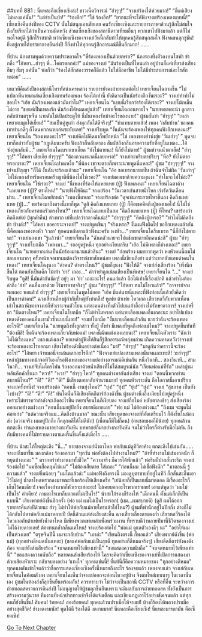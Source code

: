 ##บทที่ 881 : นี่แหละคือเซี่ยงเซิงล่ะ!
ชาวเน็ตวิจารณ์
“ฮ่าๆๆ!”
“จางเย่ร้องได้ห่วยมาก!”
“ก็แค่เสียงไม่หลงแค่นั้น!”
“แต่ขำเป็นบ้า!”
“ร้องอีก!”
“ใช่ ร้องอีก!”
“ยากนะที่จะได้ฟังจางเย่ร้องเพลงแบบนี้!”
เซี่ยงเซิงคืนส่งปีของ CCTV นั้นไม่สนุกเอาเสียเลย คนรักเซี่ยงเซิงและรายการภาษาล้วนรู้สึกไม่สมใจ ถึงกับเรียกได้ว่าเป็นความผิดหวัง ส่วนเซี่ยงเซิงของสถานีดาวเทียมอื่นๆ พวกเขาไปฟังมาแล้ว แต่ก็ไม่พอใจอยู่ดี รู้สึกไร้รสชาติ ทว่าเซี่ยงเซิงของจางเย่วันนี้กลับทำให้ทุกคนรู้สึกสนุกสมใจ ฟังจนขนลุกชูชัน!
ยิ่งอยู่ภายใต้บรรยากาศคืนส่งปี ก็ยิ่งทำให้ทุกคนรู้สึกอารมณ์ดีขึ้นอีกมาก!
……


ที่บ้าน
น้องสามพูดด้วยความประหลาดใจ “พี่ร้องเพลงเป็นด้วยเหรอ?”
น้องรองทิ้งตัวลงบนโซฟา ขำกลิ้ง “ไอ้หยา...ฮ่าๆๆ พี่...โคตรตลกอ่ะ!”
แม่ของจางเย่ “มันร้องเป็นที่ไหนเล่า อยู่บ้านก็แค่เที่ยวส่งเสียงฮึมๆ ฮัมๆ แค่นั้น”
พ่อก็ว่า “ร้องได้สักสองวรรคก็ดีแล้ว ไม่ใช่มืออาชีพ ไม่ได้มีประสบการณ์อะไรสักหน่อย”
……


บนเวทีคืนส่งปีของสถานีโทรทัศน์นครหลวง รายการยังคงถ่ายทอดต่อไป
เหยาเจี้ยนไฉถามขึ้น “ไม่แปลกที่นายมาเล่นเซี่ยงเซิงแทนร้องเพลง ร้องได้เท่านี้ ยังคิดจะเป็นนักร้องอีกงั้นเรอะ?”
จางเย่ทำท่าไม่ชอบใจ “เฮ้ย ฉันร้องเพลงแล้วมันทำไม?”
เหยาเจี้ยนไฉ “แบบนี้เรียกว่าร้องได้เรอะ?”
จางเย่โม้เหม็นไม่อาย “ขอแค่เป็นเพลงรัก ฉันร้องได้หมดอยู่แล้ว!”
เหยาเจี้ยนไฉถอนหายใจ "นายพอเหอะน่า ลูกสาวกลับบ้านตรุษจีน นายดันไม่เปิดประตูให้ นี่มันเพลงรักบ้าอะไรของนาย!"
ผู้ชมลั่นขำ
“ฮ่าๆๆ!”
“เหล่าเหยาตบมุกได้เยี่ยม!”
“สมเป็นคู่หูเก่า ส่งมุกกันได้ดีจริงๆ!”
“ขำแทบตายแล้ว! เพลง ‘กลับบ้าน’ ของคนเขาทำมาดีๆ ก็โดนพวกนายเล่นซะยับเลย!”
จางเย่รีบพูด “งั้นฉันจะร้องเพลงให้ทุกคนฟังอีกเพลงนะ!”
เหยาเจี้ยนไฉ “ร้องเพลงอะไร?”
จางเย่คิดไปคิดมาก็พยักหน้า “ใช่ เพลงของย่าซ่งฮุ่ย ‘วันเก่าๆ’ ” พูดจบเขาก็กล่าวกับผู้ชม "กฎเดิมนะครับ ฟังแล้วก็หลับตาลง สัมผัสถึงกลิ่นอายความรักที่อยู่ในเพลง...โอ้ ซ่งฮุ่ยกลับมี..."
เหยาเจี้ยนไฉเบรกเขาเอี๊ยด "ยังไม่ตายนะ! นี่ก็ยังไม่ตาย!"
ผู้ชมขำจนน้ำตาเล็ด!
"ฮ่าๆๆๆ!"
"ไอ้หยา เชี่ยเอ๊ย ฮ่าๆๆๆ!"
"ต้องกวนขนาดนี้เลยเหรอ!"
จางเย่กะพริบตาปริบๆ "หือ? ยังไม่ตายหรอกเรอะ?"
เหยาเจี้ยนไฉปาดเหงื่อ "พี่น้อง เขาจะตายก็เพราะนายพูดนี่แหละ!"
ผู้ชม "ฮ่าๆๆๆๆ!"
จางเย่จนปัญญา "ก็ได้ งั้นฉันจะร้องแล้วนะ"
เหยาเจี้ยนไฉ "อ้อ ขอเบรกนายแป๊บ ถ้าฉันจำไม่ผิด 'วันเก่าๆ' ไม่ใช่เพลงสำหรับครอบครัวญาติพี่น้องไม่ใช่เรอะ?"
จางเย่มองเขาด้วยความงุนงง "ทำไมจะไม่ใช่ล่ะ?"
เหยาเจี้ยนไฉ "ใช่เรอะ?"
จางเย่ "นี่เพลงที่ร้องให้แหยแหย (ปู่) ฟังเพลงนะ"
เหยาเจี้ยนไฉตาค้าง "แหยแหย (ปู่)? ตรงไหน!"
"นายฟังให้ดีนะ" จางเย่ร้อง "วันเวลาเช่นสายน้ำไหล เร่งรัดวันเดือนผ่าน..."
เหยาเจี้ยนไฉพยักหน้า "เพลงนี้แหละ"
จางเย่ร้องต่อ "ดุจเช่นกระสวยไหวขึ้นลง คิดถึงแหยแหย (ปู่)..." พอร้องมาถึงตรงนี้เขาก็พูด "ดูสิ คิดถึงแหยแหย (ปู่) ก็คือเธอคิดถึงปู่ของเธอไง! นี่ไม่ใช่เพลงเกี่ยวกับครอบครัวตรงไหน?"
เหยาเจี้ยนไฉแทบเป็นลม "คิดถึงแหยแหย (ปู่) ที่ไหน? เขาร้องว่าคิดถึงเย่เย่ (ทุกค่ำคืน) ต่างหาก เย่ที่แปลว่ากลางคืนน่ะ!"
"ฮ่าๆๆๆๆ!"
"คิดถึงปู่เหรอ?"
"ทำไมไม่คิดถึงย่า บ้างล่ะ!"
"ไอ้หยา ขอคารวะจางเย่!"
จางเย่พูดเขินๆ "จริงเหรอ? งั้นผมฟังผิดไป ขออีกเพลงแล้วกัน นี่คือเพลงของหงหัว ‘เวลา’ ทุกคนหลับตาแล้วฟังนะครับ หงหัว..."
เหยาเจี้ยนไฉรีบเบรก "นี่ก็ยังไม่ตายนะ!"
จางเย่มองเขา "รู้แล้วน่า"
เหยาเจี้ยนไฉ "ฉันกลัวนายจะไปแช่งเขาตายอีกคนน่ะสิ"
ผู้ชม "ฮ่าๆๆๆๆ!"
จางเย่โบกมือ "เพลงมา..." รออยู่ครู่หนึ่ง ทุกอย่างเงียบกริบ "เฮ้อ ไม่มีเพลงก็ช่างเถอะ!"
เหยาเจี้ยนไฉ "นายอยากเล่นเป็นนักร้องมานานแล้วสินะ"
จางเย่ "ก่อนร้อง ผมอยากพูดว่า หงหัวคนนี้ผมไม่ชอบเอามากๆ ครั้งหน้าเจอเขาผมต้องวิจารณ์เขาสักหน่อย เพลงนี้เขียนถึงย่า แต่ว่าเขากลับแอบด่าคนในเพลง!"
เหยาเจี้ยนไฉงุนงง "ด่าคน? ด่าตรงไหน?"
ผู้ชมก็งุนงง
"ฟังให้ดี" จางเย่ส่งเสียงร้อง "เพิ่งนึกขึ้นได้ ตอนยังเป็นเด็ก ไม้เท้า ‘ย่า!’ เถอะ..." คำว่าย่าถูกเน้นเสียงเป็นพิเศษ!
เหยาเจี้ยนไฉ "..."
จางเย่รีบพูด "ดูสิ! นี่มันด่ากันชัดๆ! อยู่ๆ มา ‘ย่า’ เถอะอะไร! คนแก่แล้ว ถือไม้เท้าก็เรื่องปกติ แล้วทำไมต้องด่าถึง 'ย่า!' คนอื่นเขาด้วย ไร้มารยาทจริงๆ"
ผู้ชม
"ฮ่าๆๆๆ!"
"ไอ้หยา ทนไม่ไหวแล้ว!"
"อาจารย์จางพอเถอะ พอแล้ว! ฮ่าๆๆๆ!"
เหยาเจี้ยนไฉพูดไม่ออก "เฮ้อ มีแต่นายนี่แหละที่ฟังท่อนนี้แล้วยังคิดว่าเป็นการด่าคน!"
ฉางเสี่ยวเลี่ยงผู้กำกับใหญ่ยังขำกลิ้ง!
หูเฟย ต้าเฟย โหวเกอ เสียวหลวี่กับพวกเพื่อนเก่าในสถานีของจางเย่ก็หัวเราะจนตัวโยน แต่ละคนต่างทิ้งตัวไปบนเก้าอี้อย่างไม่รักษาอาการ!
จางเย่หรี่ตา "ผิดตรงไหน?"
เหยาเจี้ยนไฉโบกมือ "ก็ไม่ทำไมหรอก แต่นายเลือกเพลงอื่นเถอะนะ อย่าไปแปลงเพลงดังของคนอื่นเขามั่วซั่วแบบนี้เลย!"
จางเย่โบกมือ "งั้นนายเลือกแล้วกัน นายว่าฉันจะร้องเพลงอะไรดี!"
เหยาเจี้ยนไฉ "นายพูดถึงทั้งลูกสาว ทั้งปู่ ทั้งย่า มีเพลงที่พูดถึงพ่อแม่ไหม?"
จางเย่พูดขึ้นทันที "ต้องมีสิ! งั้นฉันจะร้องเพลงเกี่ยวกับพ่อแม่! เพลงนี้ฉันแต่งเองเลยนะ!"
เหยาเจี้ยนไฉหัวเราะ "ฉันว่าไม่ได้เรื่องแหง"
เพลงแต่งเอง?
พอเหล่าผู้ฟังได้ยินก็รู้สึกอารมณ์พลุ่งพล่าน เกิดความคาดหวังว่าจางเย่จะร้องเพลงอะไรออกมา เสียงโห่ร้องดังขึ้นอย่างต่อเนื่อง
"มา!"
"ฮ่าๆๆ!"
"มาดูกันว่าคราวนี้จะร้องอะไร!"
"ไอ้หยา เจ้าหมอนี่จะเล่นตลกอะไรอีก!"
"ฟังจางเย่แปลงสามเพลงนั่นจนเละเทะสิ! วะฮ่าๆๆ!"
เหล่าผู้ชมทางหน้าจอทีวีเองก็รอฟังเพลงของจางเย่อย่างอารมณ์ดีเช่นกัน
หนึ่งวินาที...
สองวินาที...
สามวินาที...
จางเย่จับไมโครโฟน ร้องออกมาด้วยน้ำเสียงที่ไม่ได้สมบูรณ์นัก
"เรียนพ่อแม่ที่รัก"
เหล่าผู้ชมพลันคึกคักขึ้นมา
"หวา!"
"หวา!"
"ฮ่าๆๆ โหว!"
ทุกคนต่างพากันส่งเสียง
จางเย่ "ตอนนี้พวกท่าน สบายดีไหม?"
"ดี!"
"ดี!"
"ดี!"
มีเสียงตอบกลับจำนวนมาก!
ทุกคนหัวเราะลั่น ถือโอกาสนี้เอาเปรียบจางเย่ครั้งหนึ่ง!
จางเย่ร้องต่อ "ตอนนี้ งานยุ่งไหม?"
“ยุ่ง!”
“ยุ่ง!”
“ยุ่ง!”
“ยุ่ง!”
จางเย่ “สุขภาพ เป็นยังไงบ้าง?”
“ดี!”
“ดี!”
“ดี!”
ทันใดนั้นก็มีเสียงดีดกีตาร์ก้องดังขึ้น
ผู้ชมต่างนิ่งอึ้ง เงียบไปอยู่ครู่หนึ่ง เพราะไม่ทราบว่ากำลังจะเกิดอะไรขึ้น
เหยาเจี้ยนไฉก็เงียบลง
จางเย่ถือไมค์ หลับตาลงช้าๆ ส่งเสียงร้องออกมาอย่างแผ่วเบา
"ตอนนี้ผมอยู่ปักกิ่ง สบายดีมากเลย"
"พ่อ แม่ ไม่ต้องห่วงนะ"
"ถึงผม จะพูดไม่ค่อยเก่ง"
"แต่ความจริงผม...คิดถึงบ้านมาก"
ขณะนั้น เสียงพูดของจางเย่ที่อัดเตรียมไว้ ก็ดังขึ้นในห้องส่ง
(ความจริง ผมอยู่ปักกิ่ง ก็คลุกคลีได้ไม่ดีนัก)
(เพื่อนก็มีไม่กี่คน)
(คนชอบผมก็มีน้อย)
ทุกคนล้วนตกตะลึง ทำนองเพลงมาอย่างกะทันหัน บทพากย์ก็มาอย่างกะทันหัน จนไม่ว่าใครก็ต่างรับมือไม่ทัน ถึงกับมีบางคนที่ไม่ทราบดวงตาแดงรื้นขึ้นตั้งแต่เมื่อไร
.....


ที่บ้าน
น้าสะใภ้ใหญ่ตะลึง "นี่..."
ยายของจางเย่น้ำตาไหล
พ่อกับแม่ดูทีวีตาค้าง ตกตะลึงไปเช่นกัน.....
จางเย่ลืมตาขึ้น มองกล้อง ร้องออกมา
"ทุกวัน พ่อยังต้องไปทำงานไหม?"
"ถ้าที่ทำงานไม่เข้มงวดนัก ก็หยุดบ้างเถอะ"
" ตรากตรำทำงานมาทั้งชีวิต"
"ความจริง ก็ควรได้พักแล้ว"
พ่อริมฝีปากสั่นระริก
จางเย่ร้องต่อไป
"ผมซื้อเสื้อคลุมให้แม่"
"ไม่ต้องเสียดาย ใส่เถอะ"
"ก่อนนี้ผม ไม่เชื่อฟังนัก"
"มาตอนนี้ รู้ความแล้ว"
จางเย่ยิ้มน้อยๆ "ผมโตแล้วล่ะ"
แม่พอฟังถึงตรงนี้ มองดูบุตรชายที่อยู่ในทีวี ก็กลั้นสะอื้นเอาไว้ไม่อยู่ น้ำตาไหลพรากลงมาขณะที่เธอร้องไห้เสียงเครือ "เย่น้อยก็เป็นแบบนี้มาตลอด มีเรื่องอะไรก็เก็บไว้คนเดียว! เจอเรื่องลำบากก็หัวเราะเฮอะฮะ! ไม่เคยบอกอะไรพวกเราเลย! เอาแต่พูดว่า 'ผมไม่เป็นไร' คำเดียว! ถามอะไรเขาก็บอกแต่ไม่เป็นไร!"
น้าสะใภ้รองก็ร้องไห้ "เด็กคนนี้ ตั้งแต่เล็กก็เป็นแบบนี้"
เสียงพากย์ดังขึ้นอีกครั้ง
(พ่อ แม่ ผมไม่เป็นไรหรอก)
(ผม...ผมสบายดี)
(ดูสิ ผมได้ออกรายการคืนส่งปีด้วยนะ ฮ่าๆ ไม่ทำให้พ่อกับแม่อายใครแล้วใช่ไหม?)
ผู้ชมที่พำนักอยู่ในปักกิ่ง ต่างก็ไม่ได้กลับไปหาพ่อกับแม่มาหลายปี บัดนี้ล้วนแต่ส่งเสียงสะอื้น
ฉางเสี่ยวเลี่ยงตาแดงก่ำ
เสียวหลวี่ร้องไห้
โหวเกอกับต้าเฟยยังน้ำตาไหล
มีเพียงพวกเขาเหล่าเพื่อนร่วมงาน ที่ทราบดีว่าหลายปีมานี้ชีวิตของจางเย่ไม่ได้ง่ายดายเลย! ต้องทนกล้ำกลืนแค่ไหน!
จางเย่ร้องต่อไป
"พ่อแม่ ดูแลตัวเองดีๆ นะ"
"อย่าให้ผม เป็นห่วงเลย"
"ตรุษจีนปีนี้ ผมจะกลับบ้าน"
"เอาล่ะ"
"เขียนถึงตรงนี้ ก็พอแล้ว"
เสียงพากย์ดังขึ้น
(พ่อ แม่)
(ทุกอย่างดีหมดนั่นแหละ)
(ขอแค่พ่อกับแม่เป็นสุขดี ทุกอย่างก็ดีหมดจริงๆ)
เสียงดีดกีตาร์ยังคงดังก้อง
จางเย่ยังส่งเสียงร้อง
"จบจดหมายไว้เพียงเท่านี้"
"ขอแสดงความนับถือ"
"จบจดหมายไว้เพียงเท่านี้"
"ขอแสดงความนับถือ"
หลายคนส่งเสียงร้องไห้
ใครจะคิดว่าเซี่ยงเซิงของจางเย่ที่เปิดการแสดงมาด้วยเสียงหัวเราะ กลับจบลงอย่าง ‘แทงใจ’ ทุกคนเช่นนี้!
ที่แท้นี่ก็คือความหมายของ "ทุกอย่างดีหมด"
ทุกคนพลันเข้าใจแล้วว่าชื่อการแสดงเซี่ยงเซิงครั้งนี้หมายถึงอะไร
ร้องจบแล้ว
เพลงจบแล้ว
จางเย่กับเหยาเจี้ยนไฉค้อมตัวลง
เหยาเจี้ยนไฉเห็นว่าจางเย่ออกจะอ่อนไหวอยู่บ้าง จึงตบไหล่เขาเบาๆ
ในเวลานั้นเอง ผู้ชมในห้องส่งก็ลุกขึ้นยืนพร้อมกัน!
ควรทราบว่า ไม่ว่าจะเป็นสถานี CCTV หรือที่อื่น ระหว่างการถ่ายทอดสดรายการคืนส่งปี ไม่อนุญาตให้ผู้ชมลุกขึ้นยืนเพราะจะมีผลกับการถ่ายทอดสด ทั้งยังเป็นการสร้างความวุ่นวาย ทีมงานที่หน้าปากทางเข้าจึงได้แจ้งเตือน และเขียนกฎเอาไว้อย่างชัดเจนแล้ว
แต่ทุกคนก็ยังยืนขึ้น!
สิบคน!
ร้อยคน!
สองร้อยคน!
ทุกคนล้วนปรบมือให้จางเย่!
บ้างก็ร้องไห้พลางปรบมืออย่างสุดชีวิต!
ช่างงดงามนัก!
พูดได้ดี ร้องได้ดี งดงามมาก!
นี่แหละคือเซี่ยงเซิง!
นี่แหละมารดามัน คือเซี่ยงเซิง!






[Go To Next Chapter]( ./79.md)